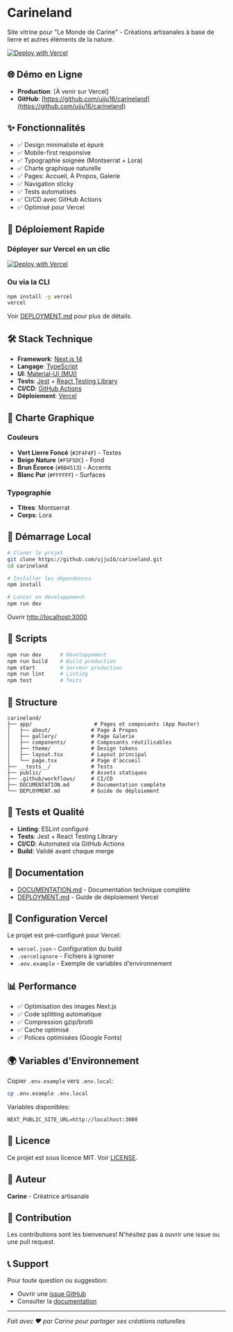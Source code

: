 # Carineland

Site vitrine pour "Le Monde de Carine" - Créations artisanales à base de lierre et autres éléments de la nature.

[![Deploy with Vercel](https://vercel.com/button)](https://vercel.com/new/clone?repository-url=https://github.com/ujju16/carineland)

## 🌐 Démo en Ligne

- **Production**: [À venir sur Vercel]
- **GitHub**: [https://github.com/ujju16/carineland](https://github.com/ujju16/carineland)

## ✨ Fonctionnalités

- ✅ Design minimaliste et épuré
- ✅ Mobile-first responsive
- ✅ Typographie soignée (Montserrat + Lora)
- ✅ Charte graphique naturelle
- ✅ Pages: Accueil, À Propos, Galerie
- ✅ Navigation sticky
- ✅ Tests automatisés
- ✅ CI/CD avec GitHub Actions
- ✅ Optimisé pour Vercel

## 🚀 Déploiement Rapide

### Déployer sur Vercel en un clic

[![Deploy with Vercel](https://vercel.com/button)](https://vercel.com/new/clone?repository-url=https://github.com/ujju16/carineland)

### Ou via la CLI

```bash
npm install -g vercel
vercel
```

Voir [DEPLOYMENT.md](./DEPLOYMENT.md) pour plus de détails.

## 🛠️ Stack Technique

- **Framework**: [Next.js 14](https://nextjs.org/)
- **Langage**: [TypeScript](https://www.typescriptlang.org/)
- **UI**: [Material-UI (MUI)](https://mui.com/)
- **Tests**: [Jest](https://jestjs.io/) + [React Testing Library](https://testing-library.com/)
- **CI/CD**: [GitHub Actions](https://github.com/features/actions)
- **Déploiement**: [Vercel](https://vercel.com)

## 🎨 Charte Graphique

### Couleurs
- **Vert Lierre Foncé** (`#2F4F4F`) - Textes
- **Beige Nature** (`#F5F5DC`) - Fond
- **Brun Écorce** (`#8B4513`) - Accents
- **Blanc Pur** (`#FFFFFF`) - Surfaces

### Typographie
- **Titres**: Montserrat
- **Corps**: Lora

## 🚀 Démarrage Local

```bash
# Cloner le projet
git clone https://github.com/ujju16/carineland.git
cd carineland

# Installer les dépendances
npm install

# Lancer en développement
npm run dev
```

Ouvrir [http://localhost:3000](http://localhost:3000)

## 📜 Scripts

```bash
npm run dev      # Développement
npm run build    # Build production
npm start        # Serveur production
npm run lint     # Linting
npm test         # Tests
```

## 📁 Structure

```
carineland/
├── app/                    # Pages et composants (App Router)
│   ├── about/             # Page À Propos
│   ├── gallery/           # Page Galerie
│   ├── components/        # Composants réutilisables
│   ├── theme/             # Design tokens
│   ├── layout.tsx         # Layout principal
│   └── page.tsx           # Page d'accueil
├── __tests__/             # Tests
├── public/                # Assets statiques
├── .github/workflows/     # CI/CD
├── DOCUMENTATION.md       # Documentation complète
└── DEPLOYMENT.md          # Guide de déploiement
```

## 🧪 Tests et Qualité

- **Linting**: ESLint configuré
- **Tests**: Jest + React Testing Library
- **CI/CD**: Automated via GitHub Actions
- **Build**: Validé avant chaque merge

## 📖 Documentation

- [DOCUMENTATION.md](./DOCUMENTATION.md) - Documentation technique complète
- [DEPLOYMENT.md](./DEPLOYMENT.md) - Guide de déploiement Vercel

## 🔧 Configuration Vercel

Le projet est pré-configuré pour Vercel:
- `vercel.json` - Configuration du build
- `.vercelignore` - Fichiers à ignorer
- `.env.example` - Exemple de variables d'environnement

## 📊 Performance

- ✅ Optimisation des images Next.js
- ✅ Code splitting automatique
- ✅ Compression gzip/brotli
- ✅ Cache optimisé
- ✅ Polices optimisées (Google Fonts)

## 🌍 Variables d'Environnement

Copier `.env.example` vers `.env.local`:

```bash
cp .env.example .env.local
```

Variables disponibles:
```env
NEXT_PUBLIC_SITE_URL=http://localhost:3000
```

## 📝 Licence

Ce projet est sous licence MIT. Voir [LICENSE](./LICENSE).

## 👤 Auteur

**Carine** - Créatrice artisanale

## 🤝 Contribution

Les contributions sont les bienvenues! N'hésitez pas à ouvrir une issue ou une pull request.

## 📞 Support

Pour toute question ou suggestion:
- Ouvrir une [issue GitHub](https://github.com/ujju16/carineland/issues)
- Consulter la [documentation](./DOCUMENTATION.md)

---

*Fait avec ❤️ par Carine pour partager ses créations naturelles*
